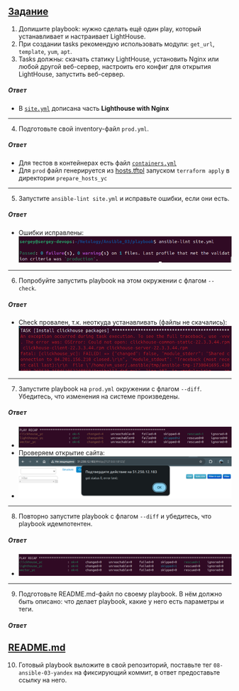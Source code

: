 [Задание](https://github.com/netology-code/mnt-homeworks/blob/MNT-video/08-ansible-03-yandex/README.md)
---

1. Допишите playbook: нужно сделать ещё один play, который устанавливает и настраивает LightHouse.
2. При создании tasks рекомендую использовать модули: `get_url`, `template`, `yum`, `apt`.
3. Tasks должны: скачать статику LightHouse, установить Nginx или любой другой веб-сервер, настроить его конфиг для открытия LightHouse, запустить веб-сервер.
##### **Ответ**
- В [`site.yml`](playbook/site.yml) дописана часть **Lighthouse with Nginx**
---
4. Подготовьте свой inventory-файл `prod.yml`.
##### **Ответ**
- Для тестов в контейнерах есть файл [`containers.yml`](playbook/inventory/containers.yml)
- Для `prod` файл генерируется из [hosts.tftpl](prepare_hosts_yc/hosts.tftpl) запуском `terraform apply` в директории `prepare_hosts_yc`
---
5. Запустите `ansible-lint site.yml` и исправьте ошибки, если они есть.
##### **Ответ**
- Ошибки исправлены:  
![ansible-lint](images/image01.png)
---
6. Попробуйте запустить playbook на этом окружении с флагом `--check`.
##### **Ответ**
- Check провален, т.к. неоткуда устанавливать (файлы не скачались):
![ansible-playbook --check](images/image02.png)
---
7. Запустите playbook на `prod.yml` окружении с флагом `--diff`. Убедитесь, что изменения на системе произведены.
##### **Ответ**
- ![ansible-playbook --diff](images/image03.png)
- Проверяем открытие сайта:  
- ![browser](images/image04.png)
---
8. Повторно запустите playbook с флагом `--diff` и убедитесь, что playbook идемпотентен.
##### **Ответ**
- ![ansible-playbook --diff](images/image05.png)
---
9. Подготовьте README.md-файл по своему playbook. В нём должно быть описано: что делает playbook, какие у него есть параметры и теги.
##### **Ответ**
[README.md](README.md)
---
10. Готовый playbook выложите в свой репозиторий, поставьте тег `08-ansible-03-yandex` на фиксирующий коммит, в ответ предоставьте ссылку на него.
